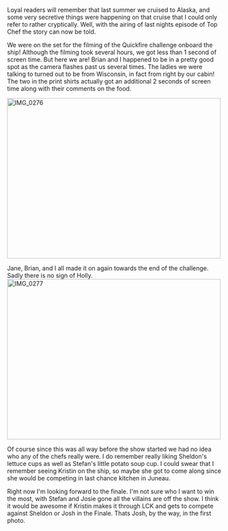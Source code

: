 <!--
.. title: And Now it can be told
.. date: 2013/01/31
.. slug: and-now-it-can-be-told
.. tags: Travel
.. link: 
.. description: 
-->


<p>Loyal readers will remember that last summer we cruised to Alaska, and some very secretive things were happening on that cruise that I could only refer to rather cryptically.  Well, with the airing of last nights episode of Top Chef the story can now be told.</p>

<p>We were on the set for the filming of the Quickfire challenge onboard the ship!  Although the filming took several hours, we got less than 1 second of screen time.  But here we are!  Brian and I happened to be in a pretty good spot as the camera flashes past us several times.  The ladies we were talking to turned out to be from Wisconsin, in fact from right by our cabin!  The two in the print shirts actually got an additional 2 seconds of screen time along with their comments on the food.

<a href="http://www.flickr.com/photos/71706244@N00/8433342727" title="View 'IMG_0276' on Flickr.com"><img height="375" title="IMG_0276" alt="IMG_0276" border="0" src="http://farm9.staticflickr.com/8354/8433342727_68204d7fdd.jpg" width="500"/></a>

Jane, Brian, and I all made it on again towards the end of the challenge.  Sadly there is no sign of Holly.
<a href="http://www.flickr.com/photos/71706244@N00/8434428742" title="View 'IMG_0277' on Flickr.com"><img height="375" title="IMG_0277" alt="IMG_0277" border="0" src="http://farm9.staticflickr.com/8355/8434428742_32af448c8b.jpg" width="500"/></a>

<p>Of course since this was all way before the show started we had no idea who any of the chefs really were.  I do remember really liking Sheldon's lettuce cups as well as Stefan's little potato soup cup.  I could swear that I remember seeing Kristin on the ship, so maybe she got to come along since she would be competing in last chance kitchen in Juneau. </p>

<p>Right now I'm looking forward to the finale.  I'm not sure who I want to win the most, with Stefan and Josie gone all the villains are off the show.  I think it would be awesome if Kristin makes it through LCK and gets to compete against Sheldon or Josh in the Finale.  Thats Josh, by the way, in the first photo.</p>



